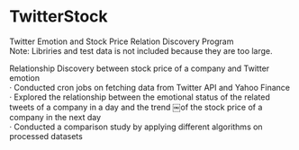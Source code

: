 # TwitterStock
Twitter Emotion and Stock Price Relation Discovery Program
<br/>Note: Libriries and test data is not included because they are too large.

Relationship Discovery between stock price of a company and Twitter emotion
<br/>· Conducted cron jobs on fetching data from Twitter API and Yahoo Finance
<br/>· Explored the relationship between the emotional status of the related tweets of a company in a day and the trend
￼of the stock price of a company in the next day
<br/>· Conducted a comparison study by applying different algorithms on processed datasets
